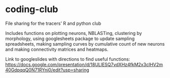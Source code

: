 # coding-club
File sharing for the tracers' R and python club

Includes functions on plotting neurons, NBLASTing, clustering by morphology,
using googlesheets package to update sampling spreadsheets, making sampling curves by cumulative count of new neurons
and making connectivity matrices and heatmaps.

Link to googleslides with directions to find useful functions: https://docs.google.com/presentation/d/18ULlESQ7vdXHz4fkM2x3cIHV2m40GdpqqQ0N71RYni0/edit?usp=sharing

